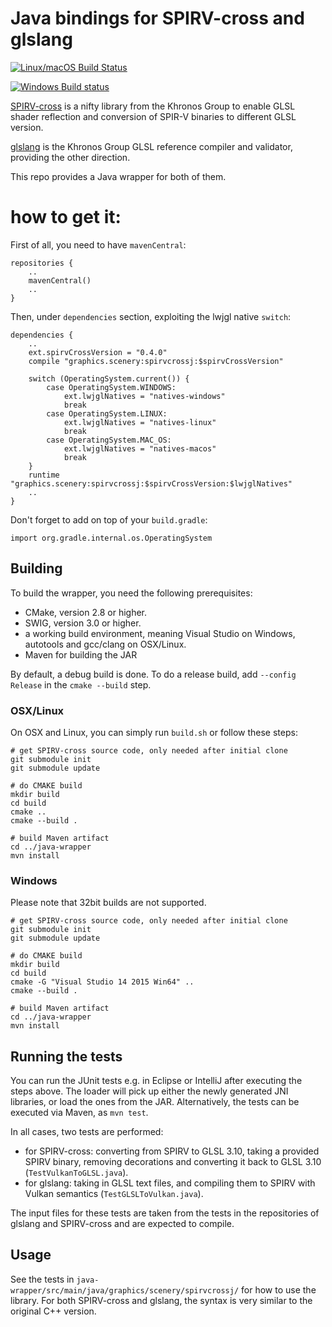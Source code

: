 # Java bindings for SPIRV-cross and glslang

[![Linux/macOS Build Status](https://travis-ci.org/scenerygraphics/spirvcrossj.svg?branch=master)](https://travis-ci.org/scenerygraphics/spirvcrossj)

[![Windows Build status](https://ci.appveyor.com/api/projects/status/6m5efeddoaqvc9b3/branch/master?svg=true)](https://ci.appveyor.com/project/skalarproduktraum/spirvcrossj/branch/master)

[SPIRV-cross](https://github.com/KhronosGroup/SPIRV-cross) is a nifty library from the Khronos Group to enable GLSL shader reflection and conversion of SPIR-V binaries to different GLSL version. 

[glslang](https://github.com/KhronosGroup/glslang) is the Khronos Group GLSL reference compiler and validator, providing the other direction.

This repo provides a Java wrapper for both of them.

# how to get it:

First of all, you need to have `mavenCentral`:

    repositories {
        ..
        mavenCentral()
        ..
    }
    
Then, under `dependencies` section, exploiting the lwjgl native `switch`:

    dependencies {
        ..
        ext.spirvCrossVersion = "0.4.0"
        compile "graphics.scenery:spirvcrossj:$spirvCrossVersion"

        switch (OperatingSystem.current()) {
            case OperatingSystem.WINDOWS:
                ext.lwjglNatives = "natives-windows"
                break
            case OperatingSystem.LINUX:
                ext.lwjglNatives = "natives-linux"
                break
            case OperatingSystem.MAC_OS:
                ext.lwjglNatives = "natives-macos"
                break
        }
        runtime "graphics.scenery:spirvcrossj:$spirvCrossVersion:$lwjglNatives"
        ..
    }
    
Don't forget to add on top of your `build.gradle`:

`import org.gradle.internal.os.OperatingSystem`

## Building

To build the wrapper, you need the following prerequisites:
* CMake, version 2.8 or higher.
* SWIG, version 3.0 or higher.
* a working build environment, meaning Visual Studio on Windows, autotools and gcc/clang on OSX/Linux.
* Maven for building the JAR

By default, a debug build is done. To do a release build, add `--config Release` in the `cmake --build` step.

### OSX/Linux
On OSX and Linux, you can simply run `build.sh` or follow these steps:
```
# get SPIRV-cross source code, only needed after initial clone
git submodule init
git submodule update

# do CMAKE build
mkdir build
cd build
cmake ..
cmake --build .

# build Maven artifact
cd ../java-wrapper
mvn install
```

### Windows

Please note that 32bit builds are not supported.

```
# get SPIRV-cross source code, only needed after initial clone
git submodule init
git submodule update

# do CMAKE build
mkdir build
cd build
cmake -G "Visual Studio 14 2015 Win64" ..
cmake --build .

# build Maven artifact
cd ../java-wrapper
mvn install
```

## Running the tests

You can run the JUnit tests e.g. in Eclipse or IntelliJ after executing the steps above. The loader will pick up either the newly generated JNI libraries, or load the ones from the JAR. Alternatively, the tests can be executed via Maven, as `mvn test`.

In all cases, two tests are performed:

* for SPIRV-cross: converting from SPIRV to GLSL 3.10, taking a provided SPIRV binary, removing decorations and converting it back to GLSL 3.10 (`TestVulkanToGLSL.java`).
* for glslang: taking in GLSL text files, and compiling them to SPIRV with Vulkan semantics (`TestGLSLToVulkan.java`).

The input files for these tests are taken from the tests in the repositories of glslang and SPIRV-cross and are expected to compile.

## Usage

See the tests in `java-wrapper/src/main/java/graphics/scenery/spirvcrossj/` for how to use the library. For both SPIRV-cross and glslang, the syntax is very similar to the original C++ version.
